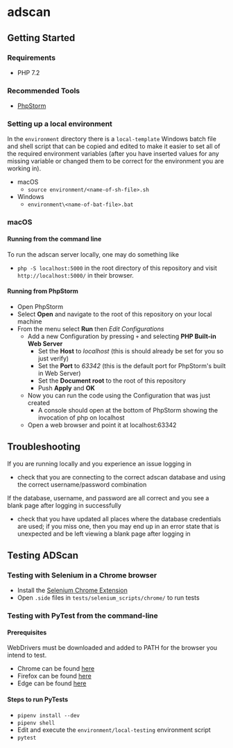 # adscan

## Getting Started

### Requirements
- PHP 7.2

### Recommended Tools
- [PhpStorm](https://www.jetbrains.com/phpstorm/)

### Setting up a local environment

In the `environment` directory there is a `local-template` Windows batch file and shell script that can be copied and edited
to make it easier to set all of the required environment variables (after you have inserted values for
any missing variable or changed them to be correct for the environment you are working in).

- macOS
    - `source environment/<name-of-sh-file>.sh`
- Windows
    - `environment\<name-of-bat-file>.bat`

### macOS

#### Running from the command line
To run the adscan server locally, one may do something like
- `php -S localhost:5000` in the root directory of this repository and
  visit `http://localhost:5000/` in their browser.

#### Running from PhpStorm
- Open PhpStorm
- Select **Open** and navigate to the root of this repository on your local machine
- From the menu select **Run** then _Edit Configurations_
    - Add a new Configuration by pressing `+` and selecting **PHP Built-in Web Server**
        - Set the **Host** to _localhost_ (this is should already be set for you so just verify)
        - Set the **Port** to _63342_ (this is the default port for PhpStorm's built in Web Server)
        - Set the **Document root** to the root of this repository
        - Push **Apply** and **OK**
    - Now you can run the code using the Configuration that was just created
        - A console should open at the bottom of PhpStorm showing the invocation of php on localhost
    - Open a web browser and point it at localhost:63342

## Troubleshooting
If you are running locally and you experience an issue logging in
- check that you are connecting to the correct adscan database and using the correct username/password combination

If the database, username, and password are all correct and you see a blank page after logging in successfully
- check that you have updated all places where the database credentials are used; if you miss one, then you may end up
in an error state that is unexpected and be left viewing a blank page after logging in

## Testing ADScan

### Testing with Selenium in a Chrome browser

- Install the [Selenium Chrome Extension](https://chrome.google.com/webstore/detail/selenium-ide/mooikfkahbdckldjjndioackbalphokd?hl=en)
- Open `.side` files in `tests/selenium_scripts/chrome/` to run tests

### Testing with PyTest from the command-line

#### Prerequisites

WebDrivers must be downloaded and added to PATH for the browser you intend to test.

- Chrome can be found [here](https://sites.google.com/chromium.org/driver/)
- Firefox can be found [here](https://firefox-source-docs.mozilla.org/testing/geckodriver/Support.html)
- Edge can be found [here](https://developer.microsoft.com/en-us/microsoft-edge/tools/webdriver/#downloads)

#### Steps to run PyTests
- `pipenv install --dev`
- `pipenv shell`
- Edit and execute the `environment/local-testing` environment script
- `pytest`
